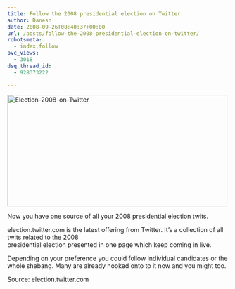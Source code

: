 ```yaml
---
title: Follow the 2008 presidential election on Twitter
author: Danesh
date: 2008-09-26T08:40:37+00:00
url: /posts/follow-the-2008-presidential-election-on-twitter/
robotsmeta:
  - index,follow
pvc_views:
  - 3018
dsq_thread_id:
  - 928373222

---
```

[<img loading="lazy" src="http://farm4.static.flickr.com/3067/2889678430_ef486ea030.jpg" alt="Election-2008-on-Twitter" width="500" height="254" />][1]

Now you have one source of all your 2008 presidential election twits.

election.twitter.com is the latest offering from Twitter. It&#8217;s a collection of all twits related to the 2008  
presidential election presented in one page which keep coming in live.

Depending on your preference you could follow individual candidates or the whole shebang. Many are already hooked onto to it now and you might too.

Source: election.twitter.com

 [1]: http://www.flickr.com/photos/dannyportal/2889678430/ "Election-2008-on-Twitter by Danesh Manoharan, on Flickr"